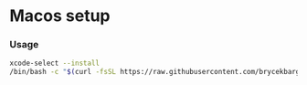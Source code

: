# Macos setup

### Usage

```bash
xcode-select --install
/bin/bash -c "$(curl -fsSL https://raw.githubusercontent.com/brycekbargar/dotfiles/main/macos/setup.sh)"
```

